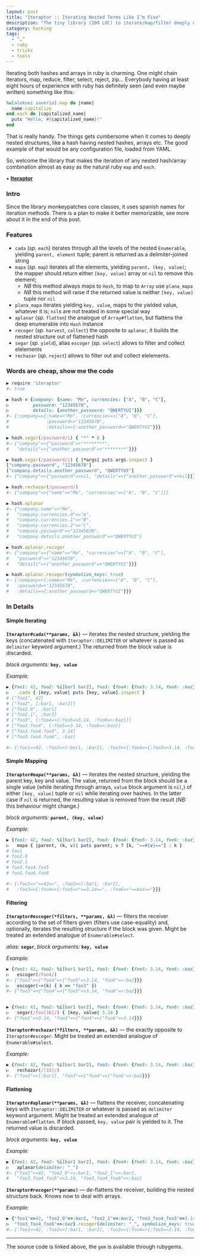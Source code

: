 ```yaml
---
layout: post
title: "Iteraptor :: Iterating Nested Terms Like I’m Five"
description: "The tiny library (200 LOC) to iterate/map/filter deeply nested structures in Ruby"
category: hacking
tags:
  - “…”
  - ruby
  - tricks
  - tools
---
```


Iterating both hashes and arrays in ruby is charming. One might chain iterators,
map, reduce, filter, select, reject, zip... Everybody having at least eight
hours of experience with ruby has definitely seen (and even maybe written)
something like this:

```ruby
%w[aleksei saverio].map do |name|
  name.capitalize
end.each do |capitalized_name|
  puts "Hello, #{capitalized_name}!"
end
```

That is really handy. The things gets cumbersome when it comes to deeply nested
structures, like a hash having nested hashes, arrays etc. The good example of
that would be any configuration file, loaded from YAML.

So, welcome the library that makes the iteration of any nested hash/array
combination almost as easy as the natural ruby `map` and `each`.

• [**Iteraptor**](https://github.com/am-kantox/iteraptor)

### Intro

Since the library monkeypatches core classes, it uses spanish names for
iteration methods. There is a plan to make it better memorizable, see more
about it in the end of this post.

### Features

* `cada` (_sp._ `each`) iterates through all the levels of the nested `Enumerable`,
yielding `parent, element` tuple; parent is returned as a delimiter-joined string
* `mapa` (_sp._ `map`) iterates all the elements, yielding `parent, (key, value)`;
the mapper should return either `[key, value]` array or `nil` to remove this
element;
  * _NB_ this method always maps to `Hash`, to map to `Array` use `plana_mapa`
  * _NB_ this method will raise if the returned value is neither `[key, value]` tuple nor `nil`
* `plana_mapa` iterates yielding `key, value`, maps to the yielded value,
whatever it is; `nil`s are not treated in some special way
* `aplanar` (_sp._ `flatten`) the analogue of `Array#flatten`, but flattens
the deep enumerable into `Hash` instance
* `recoger` (_sp._ `harvest`, `collect`) the opposite to `aplanar`, it builds
the nested structure out of flattened hash
* `segar` (_sp._ `yield`), alias `escoger` (_sp._ `select`) allows to filter
and collect elelements
* `rechazar` (_sp._ `reject`) allows to filter out and collect elelements.

### Words are cheap, show me the code

```ruby
▶ require 'iteraptor'
#⇒ true

▶ hash = {company: {name: "Me", currencies: ["A", "B", "C"],
▷         password: "12345678",
▷         details: {another_password: "QWERTYUI"}}}
#⇒ {:company=>{:name=>"Me", :currencies=>["A", "B", "C"],
#              :password=>"12345678",
#              :details=>{:another_password=>"QWERTYUI"}}}

▶ hash.segar(/password/i) { "*" * 8 }
#⇒ {"company"=>{"password"=>"********",
#   "details"=>{"another_password"=>"********"}}}

▶ hash.segar(/password/i) { |*args| puts args.inspect }
["company.password", "12345678"]
["company.details.another_password", "QWERTYUI"]
#⇒ {"company"=>{"password"=>nil, "details"=>{"another_password"=>nil}}}

▶ hash.rechazar(/password/)
#⇒ {"company"=>{"name"=>"Me", "currencies"=>["A", "B", "C"]}}

▶ hash.aplanar
#⇒ {"company.name"=>"Me",
#   "company.currencies.0"=>"A",
#   "company.currencies.1"=>"B",
#   "company.currencies.2"=>"C",
#   "company.password"=>"12345678",
#   "company.details.another_password"=>"QWERTYUI"}

▶ hash.aplanar.recoger
#⇒ {"company"=>{"name"=>"Me", "currencies"=>["A", "B", "C"],
#   "password"=>"12345678",
#   "details"=>{"another_password"=>"QWERTYUI"}}}

▶ hash.aplanar.recoger(symbolize_keys: true)
#⇒ {:company=>{:name=>"Me", :currencies=>["A", "B", "C"],
#   :password=>"12345678",
#   :details=>{:another_password=>"QWERTYUI"}}}
```

### In Details

#### Simple Iterating

**`Iteraptor#cada(**params, &λ)`** — iterates the nested structure, yielding
the keys (concatenated with `Iteraptor::DELIMITER` or whatever is passed
as `delimiter` keyword argument.) The returned from the block value is discarded.

_block arguments:_ **`key, value`**

_Example:_

```ruby
▶ {foo1: 42, foo2: %i[bar1 bar2], foo3: {foo4: {foo5: 3.14, foo6: :baz}}}.
▷   .cada { |key, value| puts [key, value].inspect }
# ["foo1", 42]
# ["foo2", [:bar1, :bar2]]
# ["foo2.0", :bar1]
# ["foo2.1", :bar2]
# ["foo3", {:foo4=>{:foo5=>3.14, :foo6=>:baz}}]
# ["foo3.foo4", {:foo5=>3.14, :foo6=>:baz}]
# ["foo3.foo4.foo5", 3.14]
# ["foo3.foo4.foo6", :baz]

#⇒ {:foo1=>42, :foo2=>[:bar1, :bar2], :foo3=>{:foo4=>{:foo5=>3.14, :foo6=>:baz}}}
```

#### Simple Mapping

**`Iteraptor#mapa(**params, &λ)`** — iterates the nested structure,
yielding the parent key, key and value. The value, returned from the block
should be a single value (while iterating through arrays, `value` block
argument is `nil`,) of either `[key, value]` tuple or `nil` while
iterating over hashes. In the latter case if `nil` is returned, the resulting
value is removed from the result (_NB:_ this behaviour might change.)

_block arguments:_ **`parent, (key, value)`**

_Example:_

```ruby
▶ {foo1: 42, foo2: %i[bar1 bar2], foo3: {foo4: {foo5: 3.14, foo6: :baz}}}.
▷   mapa { |parent, (k, v)| puts parent; v ? [k, "==#{v}=="] : k }
# foo1
# foo2.0
# foo2.1
# foo3.foo4.foo5
# foo3.foo4.foo6

#⇒ {:foo1=>"==42==", :foo2=>[:bar1, :bar2],
#   :foo3=>{:foo4=>{:foo5=>"==3.14==", :foo6=>"==baz=="}}}
```

#### Filtering

**`Iteraptor#escoger(*filters, **params, &λ)`** — filters the receiver
according to the set of filters given (filters use case-equality) and,
optionally, iterates the resulting structure if the block was given. Might
be treated an extended analogue of `Enumerable#select`.

_alias:_ **`segar`**, _block arguments:_ **`key, value`**

_Example:_

```ruby
▶ {foo1: 42, foo2: %i[bar1 bar2], foo3: {foo4: {foo5: 3.14, foo6: :baz}}}.
▷   escoger(/foo4/)
#⇒ {"foo3"=>{"foo4"=>{"foo5"=>3.14, "foo6"=>:baz}}}
▷   escoger(->(k) { k == "foo3" })
#⇒ {"foo3"=>{"foo4"=>{"foo5"=>3.14, "foo6"=>:baz}}}


▶ {foo1: 42, foo2: %i[bar1 bar2], foo3: {foo4: {foo5: 3.14, foo6: :baz}}}.
▷   segar(/foo[16]/) { |key, value| 3.14 }
#⇒ {"foo1"=>3.14, "foo3"=>{"foo4"=>{"foo6"=>3.14}}}
```

**`Iteraptor#rechazar(*filters, **params, &λ)`** — the exactly opposite to
`Iteraptor#escoger`. Might be treated an extended analogue of `Enumerable#select`.

_Example:_

```ruby
▶ {foo1: 42, foo2: %i[bar1 bar2], foo3: {foo4: {foo5: 3.14, foo6: :baz}}}.
▷   rechazar(/[15]/)
#⇒ {"foo2"=>[:bar1], "foo3"=>{"foo4"=>{"foo6"=>:baz}}}
```

#### Flattening

**`Iteraptor#aplanar(**params, &λ)`** — flattens the receiver, concatenating
keys with `Iteraptor::DELIMITER` or whatever is passed as `delimiter` keyword
argument. Might be treated an extended analogue of `Enumerable#flatten`.
If block passed, `key, value` pair is yielded to it. The returned value
is discarded.

_block arguments:_ **`key, value`**

_Example:_

```ruby
▶ {foo1: 42, foo2: %i[bar1 bar2], foo3: {foo4: {foo5: 3.14, foo6: :baz}}}.
▷   aplanar(delimiter: "_")
#⇒ {"foo1"=>42, "foo2_0"=>:bar1, "foo2_1"=>:bar2,
#   "foo3_foo4_foo5"=>3.14, "foo3_foo4_foo6"=>:baz}
```

**`Iteraptor#recoger(**params)`** — de-flattens the receiver, building
the nested structure back. Knows now to deal with arrays.

_Example:_

```ruby
▶ {"foo1"=>42, "foo2_0"=>:bar1, "foo2_1"=>:bar2, "foo3_foo4_foo5"=>3.14,
▷  "foo3_foo4_foo6"=>:baz}.recoger(delimiter: "_", symbolize_keys: true)
#⇒ {:foo1=>42, :foo2=>[:bar1, :bar2], :foo3=>{:foo4=>{:foo5=>3.14, :foo6=>:baz}}}
```

---

The source code is linked above, the `gem` is available through rubygems.
